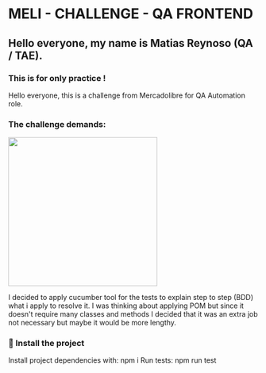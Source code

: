 # MELI - CHALLENGE - QA FRONTEND

## Hello everyone, my name is Matias Reynoso (QA / TAE).

### This is for only practice !

Hello everyone, this is a challenge from Mercadolibre for QA Automation role.

### The challenge demands:
<img src="https://prnt.sc/7tlVhONU8cXl" width="300px">

I decided to apply cucumber tool for the tests to explain step to step (BDD) what i apply to resolve it.
I was thinking about applying POM but since it doesn't require many classes and methods I decided that it was an extra job not necessary but maybe it would be more lengthy.

### 🚀 Install the project
Install project dependencies with: npm i
Run tests: npm run test

